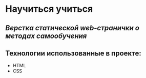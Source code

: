 # Научиться учиться

## _Верстка статической web-странички о методах самообучения_

## Технологии использованные в проекте:
  + HTML
  + CSS
